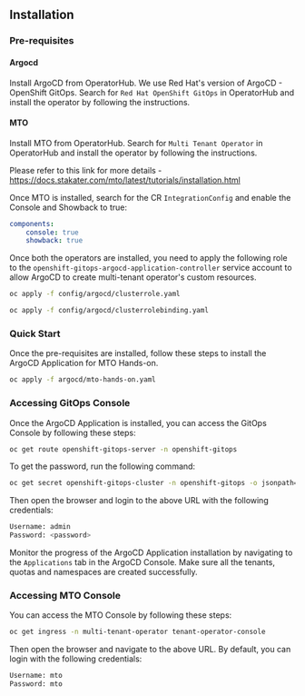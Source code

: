 ## Installation

### Pre-requisites

#### Argocd

Install ArgoCD from OperatorHub. We use Red Hat's version of ArgoCD - OpenShift GitOps. Search for `Red Hat OpenShift GitOps` in OperatorHub and install the operator by following the instructions.

#### MTO

Install MTO from OperatorHub. Search for `Multi Tenant Operator` in OperatorHub and install the operator by following the instructions.

Please refer to this link for more details - https://docs.stakater.com/mto/latest/tutorials/installation.html

Once MTO is installed, search for the CR `IntegrationConfig` and enable the Console and Showback to true:

```yaml
components:
    console: true
    showback: true
```

Once both the operators are installed, you need to apply the following role to the `openshift-gitops-argocd-application-controller` service account to allow ArgoCD to create multi-tenant operator's custom resources.

```bash
oc apply -f config/argocd/clusterrole.yaml

oc apply -f config/argocd/clusterrolebinding.yaml
```

### Quick Start

Once the pre-requisites are installed, follow these steps to install the ArgoCD Application for MTO Hands-on.

```bash
oc apply -f argocd/mto-hands-on.yaml
```

### Accessing GitOps Console

Once the ArgoCD Application is installed, you can access the GitOps Console by following these steps:

```bash
oc get route openshift-gitops-server -n openshift-gitops
```

To get the password, run the following command:

```bash
oc get secret openshift-gitops-cluster -n openshift-gitops -o jsonpath='{.data.admin\.password}' | base64 -d
```

Then open the browser and login to the above URL with the following credentials:

```bash
Username: admin
Password: <password>
```
Monitor the progress of the ArgoCD Application installation by navigating to the `Applications` tab in the ArgoCD Console. Make sure all the tenants, quotas and namespaces are created successfully.

### Accessing MTO Console

You can access the MTO Console by following these steps:

```bash
oc get ingress -n multi-tenant-operator tenant-operator-console
```

Then open the browser and navigate to the above URL. By default, you can login with the following credentials:

```bash
Username: mto
Password: mto
```

